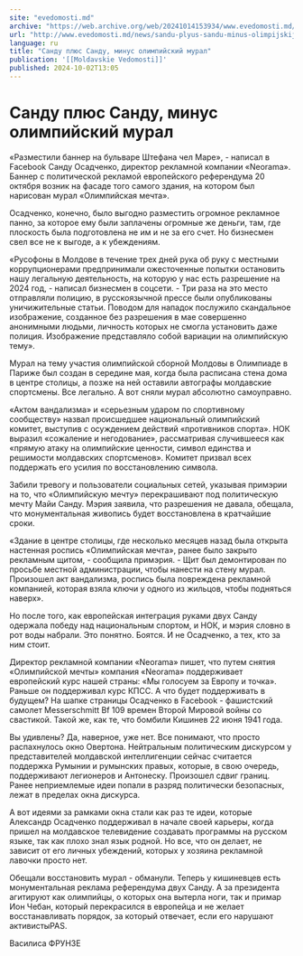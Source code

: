 ```yaml
---
site: "evedomosti.md"
archive: "https://web.archive.org/web/20241014153934/www.evedomosti.md/news/sandu-plyus-sandu-minus-olimpijskij-mural"
url: "http://www.evedomosti.md/news/sandu-plyus-sandu-minus-olimpijskij-mural"
language: ru
title: "Санду плюс Санду, минус олимпийский мурал"
publication: '[[Moldavskie Vedomosti]]'
published: 2024-10-02T13:05
---
```


# Санду плюс Санду, минус олимпийский мурал

«Разместили баннер на бульваре Штефана чел Маре», - написал в Facebook Санду Осадченко, директор рекламной компании «Neorama». Баннер с политической рекламой европейского референдума 20 октября возник на фасаде того самого здания, на котором был нарисован мурал «Олимпийская мечта».

Осадченко, конечно, было выгодно разместить огромное рекламное панно, за которое ему были заплачены огромные же деньги, там, где плоскость была подготовлена не им и не за его счет. Но бизнесмен свел все не к выгоде, а к убеждениям.

«Русофоны в Молдове в течение трех дней рука об руку с местными коррупционерами предпринимали ожесточенные попытки остановить нашу легальную деятельность, на которую у нас есть разрешение на 2024 год, - написал бизнесмен в соцсети. - Три раза на это место отправляли полицию, в русскоязычной прессе были опубликованы уничижительные статьи. Поводом для нападок послужило скандальное изображение, созданное без разрешения в мае совершенно анонимными людьми, личность которых не смогла установить даже полиция. Изображение представляло собой вариации на олимпийскую тему».

Мурал на тему участия олимпийской сборной Молдовы в Олимпиаде в Париже был создан в середине мая, когда была расписана стена дома в центре столицы, а позже на ней оставили автографы молдавские спортсмены. Все легально. А вот сняли мурал абсолютно самоуправно.

«Актом вандализма» и «серьезным ударом по спортивному сообществу» назвал происшедшее национальный олимпийский комитет, выступив с осуждением действий «противников спорта». НОК выразил «сожаление и негодование», рассматривая случившееся как «прямую атаку на олимпийские ценности, символ единства и решимости молдавских спортсменов». Комитет призвал всех поддержать его усилия по восстановлению символа.

Забили тревогу и пользователи социальных сетей, указывая примэрии на то, что «Олимпийскую мечту» перекрашивают под политическую мечту Майи Санду. Мэрия заявила, что разрешения не давала, обещала, что монументальная живопись будет восстановлена в кратчайшие сроки.

«Здание в центре столицы, где несколько месяцев назад была открыта настенная роспись «Олимпийская мечта», ранее было закрыто рекламным щитом, - сообщила примэрия. - Щит был демонтирован по просьбе местной администрации, чтобы нанести на стену мурал. Произошел акт вандализма, роспись была повреждена рекламной компанией, которая взяла ключи у одного из жильцов, чтобы подняться наверх».

Но после того, как европейская интеграция руками двух Санду одержала победу над национальным спортом, и НОК, и мэрия словно в рот воды набрали. Это понятно. Боятся. И не Осадченко, а тех, кто за ним стоит.

Директор рекламной компании «Neorama» пишет, что путем снятия «Олимпийской мечты» компания «Neorama» поддерживает европейский курс нашей страны: «Мы голосуем за Европу и точка». Раньше он поддерживал курс КПСС. А что будет поддерживать в будущем? На шапке страницы Осадченко в Facebook - фашистский самолет Messerschmitt Bf 109 времен Второй Мировой войны со свастикой. Такой же, как те, что бомбили Кишинев 22 июня 1941 года.

Вы удивлены? Да, наверное, уже нет. Все понимают, что просто распахнулось окно Овертона. Нейтральным политическим дискурсом у представителей молдавской интеллигенции сейчас считается поддержка Румынии и румынских правых, которые, в свою очередь, поддерживают легионеров и Антонеску. Произошел сдвиг границ. Ранее неприемлемые идеи попали в разряд политически безопасных, лежат в пределах окна дискурса.

А вот идеями за рамками окна стали как раз те идеи, которые Александр Осадченко поддерживал в начале своей карьеры, когда пришел на молдавское телевидение создавать программы на русском языке, так как плохо знал язык родной. Но все, что он делает, не зависит от его личных убеждений, которых у хозяина рекламной лавочки просто нет.

Обещали восстановить мурал - обманули. Теперь у кишиневцев есть монументальная реклама референдума двух Санду. А за президента агитируют как олимпийцы, о которых она вытерла ноги, так и примар Ион Чебан, который перекрасился в европейца и не желает восстанавливать порядок, за который отвечает, если его нарушают активистыPAS.

Василиса ФРУНЗЕ